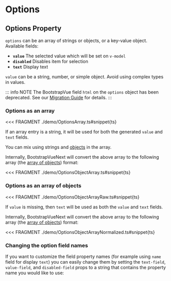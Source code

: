 # Options

## Options Property

`options` can be an array of strings or objects, or a key-value object. Available fields:

- **`value`** The selected value which will be set on `v-model`
- **`disabled`** Disables item for selection
- **`text`** Display text

`value` can be a string, number, or simple object. Avoid using complex types in values.

::: info NOTE
The BootstrapVue field `html` on the `options` object has been deprecated. See our
[Migration Guide](/docs/migration-guide#v-html) for details.
:::

### Options as an array

<<< FRAGMENT ./demo/OptionsArray.ts#snippet{ts}

If an array entry is a string, it will be used for both the generated `value` and `text` fields.

You can mix using strings and [objects](#options-as-an-array-of-objects) in the array.

Internally, BootstrapVueNext will convert the above array to the following array (the
[array of objects](#options-as-an-array-of-objects)) format:

<<< FRAGMENT ./demo/OptionsObjectArray.ts#snippet{ts}

### Options as an array of objects

<<< FRAGMENT ./demo/OptionsObjectArrayRaw.ts#snippet{ts}

If `value` is missing, then `text` will be used as both the `value` and `text` fields.

Internally, BootstrapVueNext will convert the above array to the following array (the
[array of objects](#options-as-an-array-of-objects)) format:

<<< FRAGMENT ./demo/OptionsObjectArrayNormalized.ts#snippet{ts}

### Changing the option field names

If you want to customize the field property names (for example using `name` field for display
`text`) you can easily change them by setting the `text-field`, `value-field`, and
`disabled-field` props to a string that contains the property name you would like to use:
